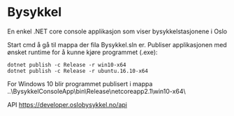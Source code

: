 # Bysykkel

En enkel .NET core console applikasjon som viser bysykkelstasjonene i Oslo

Start cmd å gå til mappa der fila Bysykkel.sln er.
Publiser applikasjonen med ønsket runtime for å kunne kjøre programmet (.exe):

	dotnet publish -c Release -r win10-x64
	dotnet publish -c Release -r ubuntu.16.10-x64


For Windows 10 blir programmet publisert i mappa ..\BysykkelConsoleApp\bin\Release\netcoreapp2.1\win10-x64\

API
https://developer.oslobysykkel.no/api
